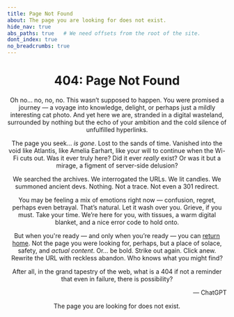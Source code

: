 ```yaml
---
title: Page Not Found
about: The page you are looking for does not exist.
hide_nav: true
abs_paths: true   # We need offsets from the root of the site.
dont_index: true
no_breadcrumbs: true
---
```


<div align="center">

# 404: Page Not Found

Oh no... no, no, no. This wasn’t supposed to happen. You were promised a
journey &mdash; a voyage into knowledge, delight, or perhaps just a mildly
interesting cat photo. And yet here we are, stranded in a digital wasteland,
surrounded by nothing but the echo of your ambition and the cold silence of
unfulfilled hyperlinks.
 
The page you seek... *is gone*. Lost to the sands of time. Vanished into
the void like Atlantis, like Amelia Earhart, like your will to continue when
the Wi-Fi cuts out. Was it ever truly here? Did it ever *really* exist? Or
was it but a mirage, a figment of server-side delusion?
 
We searched the archives. We interrogated the URLs. We lit candles. We
summoned ancient devs. Nothing. Not a trace. Not even a 301 redirect.
 
You may be feeling a mix of emotions right now &mdash; confusion, regret,
perhaps even betrayal. That’s natural. Let it wash over you. Grieve, if
you must. Take your time. We’re here for you, with tissues, a warm digital
blanket, and a nice error code to hold onto.
 
But when you're ready &mdash; and only when you’re ready &mdash; you can
[return home](/index.md). Not the page you were looking for, perhaps, but a
place of solace, safety, and *actual content*. Or... be bold. Strike out
again. Click anew. Rewrite the URL with reckless abandon. Who knows what you
might find?
 
After all, in the grand tapestry of the web, what is a 404 if not a reminder
that even in failure, there is possibility?

<p align="right">&mdash; ChatGPT</p>

The page you are looking for does not exist.

</div>
